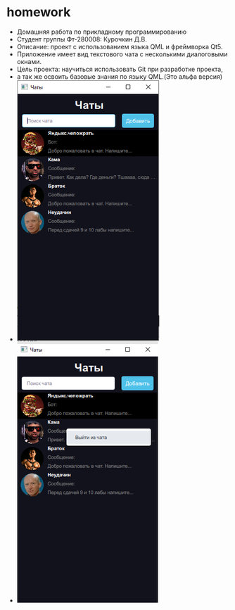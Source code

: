 # homework
* Домашняя работа по прикладному программированию 
* Студент группы Фт-280008: Курочкин Д.В. 
* Описание: проект с использованием языка QML и фреймворка Qt5.
* Приложение имеет вид текстового чата с несколькими диалоговыми окнами.
* Цель проекта: научиться использовать Git при разработке проекта,
* а так же освоить базовые знания по языку QML.(Это альфа версия)
* ![Alt text](/screenshots/SpisokByKurochkin.png?raw=true "Главное окно приложения") 
* ![Alt text](/screenshots/deletingContact.png?raw=true "Функция удаления контакта") 